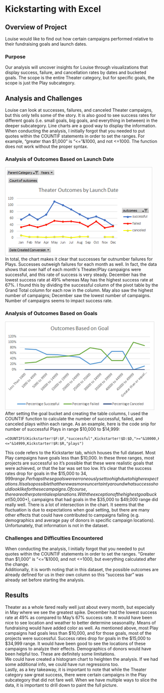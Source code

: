 # Kickstarting with Excel
## Overview of Project
Louise would like to find out how certain campaigns performed relative to their fundraising goals and launch dates.
### Purpose
Our analysis will uncover insights for Louise through visualizations that display success, failure, and cancellation rates by dates and bucketed goals.  The scope is the entire Theater category, but for specific goals, the scope is just the Play subcategory.
## Analysis and Challenges
Louise can look at successes, failures, and canceled Theater campaigns, but this only tells some of the story.  It is also good to see success rates for different goals (i.e. small goals, big goals, and everything in between) in the deeper subcategory.  Line charts are a good way to display the information.  When conducting the analysis, I initially forgot that you needed to put quotes within the COUNTIF statements in order to set the ranges.  For example, “greater than $1,000” is “<=”&1000, and not <=1000.  The function does not work without the proper syntax.
### Analysis of Outcomes Based on Launch Date
![Theater Outcomes vs Launch](/resources/Theater_Outcomes_vs_Launch.png "Theater Outcomes vs Launch")  
In total, the chart makes it clear that successes far outnumber failures for Plays.  Successes outweigh failures for each month as well.  In fact, the data shows that over half of each month's Theater/Play campaigns were successful, and this rate of success is very steady.  December has the lowest success rate at 49% whereas May has the highest success rate at 67%.  I found this by dividing the successful column of the pivot table by the Grand Total column for each row in the column.  May also saw the highest number of campaigns; December saw the lowest number of campaigns.  Number of campaigns seems to impact success rate.  
### Analysis of Outcomes Based on Goals
![Outcomes vs Goals](/resources/Outcomes_vs_Goals.png "Outcomes vs Goals")  
After setting the goal bucket and creating the table columns, I used the COUNTIF function to calculate the number of successful, failed, and canceled plays within each range.  As an example, here is the code snip for number of successful Plays in range $10,000 to $14,999:
```
=COUNTIFS(Kickstarter!$F:$F,"successful",Kickstarter!$D:$D,">="&10000,Kickstarter!$D:$D,"<="&14999,Kickstarter!$R:$R,"plays")
```
This code refers to the Kickstarter tab, which houses the full dataset.
Most Play campaigns have goals less than $10,000.  In these three ranges, most projects are successful so it’s possible that these were realistic goals that were achieved, or that the bar was set too low.  It’s clear that the success rates drop for goals in the $15,000 to $34,999 range.  Perhaps these goals were erroneously set too high due to higher expectations.  It is also possible that there was more uncertainty around what success should look like for these campaigns.  Of course, there are other potential explanations.  With the exception of the highest goal bucket ($50,000+), campaigns that had goals in the $35,000 to $49,000 range did really well.  There is a lot of intersection in the chart.  It seems that the fluctuation is due to expectations when goal setting, but there are many other effects that could have contributed to campaigns failing (e.g. demographics and average pay of donors in specific campaign locations).  Unfortunately, that information is not in the dataset.
### Challenges and Difficulties Encountered
When conducting the analysis, I initially forgot that you needed to put quotes within the COUNTIF statements in order to set the ranges.  “Greater than $1,000” is “<=”&1000, and not <=1000, but everything calculated after the change.  
Additionally, it is worth noting that in this dataset, the possible outcomes are already defined for us in their own column so this “success bar” was already set before starting the analysis.  
## Results
Theater as a whole fared really well just about every month, but especially in May where we see the greatest spike.  December had the lowest success rate at 49% as compared to May’s 67% success rate.  It would have been nice to see location and weather to better determine seasonality.  Means of fundraising would have added color as well.
As mentioned above, most Play campaigns had goals less than $10,000, and for those goals, most of the projects were successful.  Success rates drop for goals in the $15,000 to $34,999 range.  It would have been good to see the locations of these campaigns to analyze their effects.  Demographics of donors would have been helpful too.  These are definitely some limitations.  
We could have created a histogram chart to heighten the analysis.  If we had some additional info, we could have run regressions too.  
Lastly, as a key takeaway, it is important to note that while the Theater category saw great success, there were certain campaigns in the Play subcategory that did not fare well.  When we have multiple ways to slice the data, it is important to drill down to paint the full picture.


